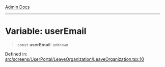 [Admin Docs](/)

***

# Variable: userEmail

> `const` **userEmail**: `unknown`

Defined in: [src/screens/UserPortal/LeaveOrganization/LeaveOrganization.tsx:10](https://github.com/PalisadoesFoundation/talawa-admin/blob/main/src/screens/UserPortal/LeaveOrganization/LeaveOrganization.tsx#L10)
